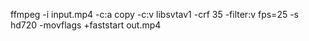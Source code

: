 ffmpeg -i input.mp4 -c:a copy -c:v libsvtav1 -crf 35 -filter:v fps=25 -s hd720 -movflags +faststart out.mp4
